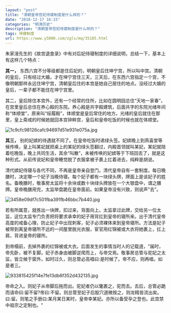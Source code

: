 ```yaml
---
layout: "post"
title: "清朝皇帝宫妃侍寝制度是什么样的？"
date: "2018-12-17 16:15"
categories: "明清历史"
description: "清朝皇帝宫妃侍寝制度是什么样的？"
tags: 侍寝制度
url: https://www.y5000.com/zgls/mq/35185.html
---
```






朱家溍先生的《故宫退食录》中有对后妃侍寝制度的详细说明，总结一下，基本上有这样几个特点：  

 **其一，**
东西六宫不分等级都是住后妃的，明朝皇后住坤宁宫，所以叫中宫。清朝的皇后，只有经过大婚，才在坤宁宫住三天，三天后，在东西六宫指定一个宫，不像明朝那样永远住坤宁宫，清朝皇后住的本宫是她自己居住的地点。没经过大婚的皇后，一辈子都不能住在坤宁宫里。

其二，皇后除住本宫外，还有一个经常的住所，比如在圆明园总住“天地一家春”，在宫里皇后总住在养心殿的东院。养心殿是共字殿建筑，后面共字的东院光绪年间称“体顺堂”，原来叫“绥履殿”，体顺堂是皇后常住的地方。光绪的皇后就住在那里，皇上斋戒的时候她就回本宫钟粹宫，皇后和皇帝吃饭的时候也就在体顺堂。

![1c9cfc98126cafc94697d51e931e075a.jpg](https://img.y5000.com/uploads/allimg/181019/1c9cfc98126cafc94697d51e931e075a.jpg)

 **其三，**
别的妃嫔的待遇就不同了。在皇帝吃饭时递绿头签。妃嫔晚上到燕喜堂等候传唤，皇上叫某妃就把桌上的某妃的绿头签翻过，内殿首领就叫某妃，某妃就陪着吃晚饭，晚上共同生活，其余“叫散”，未被传唤的妃嫔等于下班回去了，就是这种形式。从前传说妃和皇帝睡觉脱了衣服拿被子裹上扛着进去，纯粹是胡说。

清代嫔妃侍寝与各代不同，不再是皇帝亲自登门。清代皇帝自有一套制度。每日晚膳时，决定哪一个妃子当晚侍寝。每个妃子都有一块绿头牌，牌面上是该妃子的姓名。备晚膳时，敬事房太监将十余块或数十块绿头牌放在一个大银盘中，谓之膳牌。皇帝晚膳用完，太监举盘跪在皇帝面前。如果皇帝没有兴致，则说声"去"。

![3458e09df7c501fba391fb46bbc7b440.jpg](https://img.y5000.com/uploads/allimg/181019/3458e09df7c501fba391fb46bbc7b440.jpg)

若有所属意，就拣出一块牌，扣过来，背面向上。太监拿过此牌，交给另一位太监，这位太监专门负责把将要求承幸的妃子用背扛到皇帝的寝所来。出于清代皇帝高度的戒备心理，防止妃子中出现刺客，妃子必须裸体来到皇帝寝所。方法是妃子被带到离皇帝寝所不远的一间屋里脱光衣服，宦官用红锦被或大衣将她裹上，扛上肩，背进皇帝的寝所。

到帝榻前，去掉外裹的红锦被或大衣。后面发生的事情当时人的记载道，"届时，帝先卧，被不复脚。妃子赤身由被脚逆爬而上，与帝交焉。敬事房总管与驼妃之太监，皆立候于窗外，如时过久，则总管必高唱曰:是时候了。帝不应，则再唱，如是者三。

![933815425f14e7fe13db6f352d432135.jpg](https://img.y5000.com/uploads/allimg/181019/933815425f14e7fe13db6f352d432135.jpg)

帝命之入。则妃子从帝脚后拖而出。驼妃者仍以氅裹之，驼而去。去后，总管必跪而请命曰:留不留?帝曰:不留。则总管至妃子后股穴道微按之，则龙精皆流出矣。曰:留。则笔之手册曰:某月某日某时，皇帝幸某妃。亦所以备受孕之登也。此宫禁中祖宗之定制也。"
